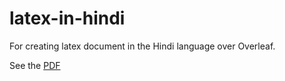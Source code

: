 # latex-in-hindi
For creating latex document in the Hindi language over Overleaf.  

See the [PDF](https://github.com/nishantaMishra/latex-in-hindi)
